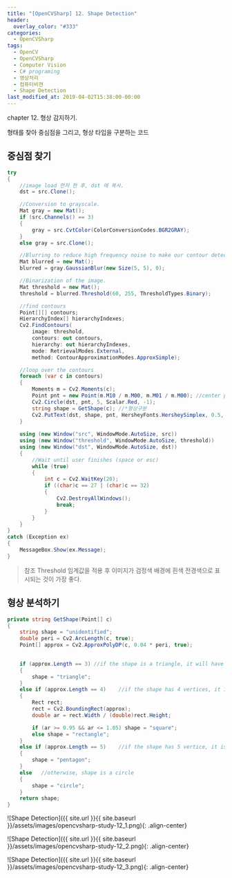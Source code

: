```yaml
---
title: "[OpenCVSharp] 12. Shape Detection"
header:
  overlay_color: "#333"
categories:
  - OpenCVSharp  
tags:
  - OpenCV
  - OpenCVSharp
  - Computer Vision
  - C# programing
  - 영상처리
  - 컴퓨터비젼
  - Shape Detection
last_modified_at: 2019-04-02T15:38:00-00:00
---
```


chapter 12. 형상 감지하기.

형태를 찾아 중심점을 그리고, 형상 타입을 구분하는 코드


## 중심점 찾기

```cs
try
{
    //image load 먼저 한 후, dst 에 복사.
    dst = src.Clone();

    //Conversion to grayscale.
    Mat gray = new Mat();
    if (src.Channels() == 3)
    {
        gray = src.CvtColor(ColorConversionCodes.BGR2GRAY);
    }
    else gray = src.Clone();

    //Blurring to reduce high frequency noise to make our contour detection process more accurate.
    Mat blurred = new Mat();
    blurred = gray.GaussianBlur(new Size(5, 5), 0);

    //Binarization of the image.             
    Mat threshold = new Mat();
    threshold = blurred.Threshold(60, 255, ThresholdTypes.Binary);

    //find contours
    Point[][] contours;
    HierarchyIndex[] hierarchyIndexes;
    Cv2.FindContours(
        image: threshold,
        contours: out contours,
        hierarchy: out hierarchyIndexes,
        mode: RetrievalModes.External,
        method: ContourApproximationModes.ApproxSimple);

    //loop over the contours
    foreach (var c in contours)
    {
        Moments m = Cv2.Moments(c);
        Point pnt = new Point(m.M10 / m.M00, m.M01 / m.M00); //center point
        Cv2.Circle(dst, pnt, 5, Scalar.Red, -1);                    
        string shape = GetShape(c); //*형상구분
        Cv2.PutText(dst, shape, pnt, HersheyFonts.HersheySimplex, 0.5, Scalar.Green, 2);
    }
    
    using (new Window("src", WindowMode.AutoSize, src))
    using (new Window("threshold", WindowMode.AutoSize, threshold))
    using (new Window("dst", WindowMode.AutoSize, dst))
    {
        //Wait until user finishes (space or esc)
        while (true)
        {
            int c = Cv2.WaitKey(20);
            if ((char)c == 27 | (char)c == 32)
            {
                Cv2.DestroyAllWindows();
                break;
            }
        }
    }
}
catch (Exception ex)
{
    MessageBox.Show(ex.Message);
}     
```

> 참조 Threshold 임계값을 적용 후 이미지가 검정색 배경에 흰색 전경색으로 표시되는 것이 가장 좋다.




## 형상 분석하기

```cs
private string GetShape(Point[] c)
{
    string shape = "unidentified";
    double peri = Cv2.ArcLength(c, true);
    Point[] approx = Cv2.ApproxPolyDP(c, 0.04 * peri, true);

    
    if (approx.Length == 3) //if the shape is a triangle, it will have 3 vertices
    {
        shape = "triangle";
    }
    else if (approx.Length == 4)    //if the shape has 4 vertices, it is either a square or a rectangle
    {
        Rect rect;
        rect = Cv2.BoundingRect(approx);
        double ar = rect.Width / (double)rect.Height;

        if (ar >= 0.95 && ar <= 1.05) shape = "square";
        else shape = "rectangle";
    }
    else if (approx.Length == 5)    //if the shape has 5 vertice, it is a pantagon
    {
        shape = "pentagon";
    }
    else   //otherwise, shape is a circle
    {
        shape = "circle";
    }
    return shape;
}
```

![Shape Detection]({{ site.url }}{{ site.baseurl }}/assets/images/opencvsharp-study-12_1.png){: .align-center}

![Shape Detection]({{ site.url }}{{ site.baseurl }}/assets/images/opencvsharp-study-12_2.png){: .align-center}

![Shape Detection]({{ site.url }}{{ site.baseurl }}/assets/images/opencvsharp-study-12_3.png){: .align-center}
